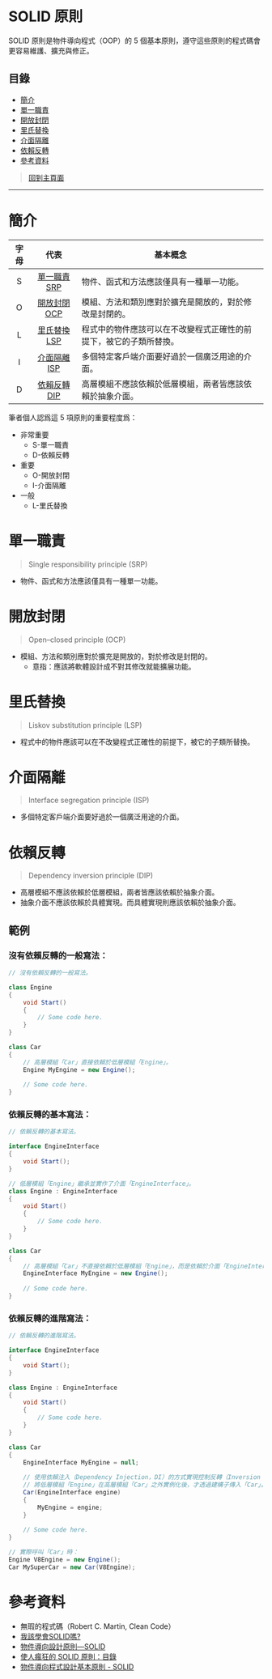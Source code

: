# SOLID 原則
SOLID 原則是物件導向程式（OOP）的 5 個基本原則，遵守這些原則的程式碼會更容易維護、擴充與修正。

## 目錄
- [簡介](#簡介)
- [單一職責](#單一職責)
- [開放封閉](#開放封閉)
- [里氏替換](#里氏替換)
- [介面隔離](#介面隔離)
- [依賴反轉](#依賴反轉)
- [參考資料](#參考資料)

> [回到主頁面](../README.md#文件)

---

# 簡介
|字母|代表|基本概念|
|:-:|:-:|-|
|S|[單一職責 SRP](#單一職責)|物件、函式和方法應該僅具有一種單一功能。|
|O|[開放封閉 OCP](#開放封閉)|模組、方法和類別應對於擴充是開放的，對於修改是封閉的。|
|L|[里氏替換 LSP](#里氏替換)|程式中的物件應該可以在不改變程式正確性的前提下，被它的子類所替換。|
|I|[介面隔離 ISP](#介面隔離)|多個特定客戶端介面要好過於一個廣泛用途的介面。|
|D|[依賴反轉 DIP](#依賴反轉)|高層模組不應該依賴於低層模組，兩者皆應該依賴於抽象介面。|

筆者個人認爲這 5 項原則的重要程度爲：
- 非常重要
  - S-單一職責
  - D-依賴反轉
- 重要
  - O-開放封閉
  - I-介面隔離
- 一般
  - L-里氏替換

# 單一職責
> Single responsibility principle (SRP)

- 物件、函式和方法應該僅具有一種單一功能。

# 開放封閉
> Open–closed principle (OCP)

- 模組、方法和類別應對於擴充是開放的，對於修改是封閉的。
  - 意指：應該將軟體設計成不對其修改就能擴展功能。

# 里氏替換
> Liskov substitution principle (LSP)

- 程式中的物件應該可以在不改變程式正確性的前提下，被它的子類所替換。

# 介面隔離
> Interface segregation principle (ISP)

- 多個特定客戶端介面要好過於一個廣泛用途的介面。

# 依賴反轉
> Dependency inversion principle (DIP)

- 高層模組不應該依賴於低層模組，兩者皆應該依賴於抽象介面。
- 抽象介面不應該依賴於具體實現。而具體實現則應該依賴於抽象介面。

## 範例
### 沒有依賴反轉的一般寫法：
```cs
// 沒有依賴反轉的一般寫法。

class Engine
{
    void Start()
    {
        // Some code here.
    }
}

class Car
{
    // 高層模組「Car」直接依賴於低層模組「Engine」。
    Engine MyEngine = new Engine();
    
    // Some code here.
}
```

### 依賴反轉的基本寫法：
```cs
// 依賴反轉的基本寫法。

interface EngineInterface
{
    void Start();
}

// 低層模組「Engine」繼承並實作了介面「EngineInterface」。
class Engine : EngineInterface
{
    void Start()
    {
        // Some code here.
    }
}

class Car
{
    // 高層模組「Car」不直接依賴於低層模組「Engine」，而是依賴於介面「EngineInterface」。
    EngineInterface MyEngine = new Engine();
    
    // Some code here.
}
```

### 依賴反轉的進階寫法：
```cs
// 依賴反轉的進階寫法。

interface EngineInterface
{
    void Start();
}

class Engine : EngineInterface
{
    void Start()
    {
        // Some code here.
    }
}

class Car
{
    EngineInterface MyEngine = null;
    
    // 使用依賴注入（Dependency Injection，DI）的方式實現控制反轉（Inversion of Control，IoC）。
    // 將低層模組「Engine」在高層模組「Car」之外實例化後，才透過建構子傳入「Car」。
    Car(EngineInterface engine)
    {
        MyEngine = engine;
    }
    
    // Some code here.
}

// 實際呼叫「Car」時：
Engine V8Engine = new Engine();
Car MySuperCar = new Car(V8Engine);
```
# 參考資料
- 無瑕的程式碼（Robert C. Martin, Clean Code）
- [我該學會SOLID嗎?](https://medium.com/@f40507777/%E6%88%91%E8%A9%B2%E5%AD%B8%E6%9C%83solid%E5%97%8E-4e73887c9156)
- [物件導向設計原則—SOLID](https://ithelp.ithome.com.tw/articles/10191553)
- [使人瘋狂的 SOLID 原則：目錄](https://medium.com/%E7%A8%8B%E5%BC%8F%E6%84%9B%E5%A5%BD%E8%80%85/%E4%BD%BF%E4%BA%BA%E7%98%8B%E7%8B%82%E7%9A%84-solid-%E5%8E%9F%E5%89%87-%E7%9B%AE%E9%8C%84-b33fdfc983ca)
- [物件導向程式設計基本原則 - SOLID](https://skyyen999.gitbooks.io/-study-design-pattern-in-java/content/oodPrinciple.html)
